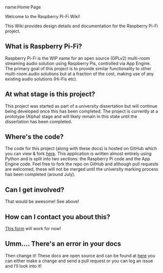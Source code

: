 name:Home Page

Welcome to the Raspberry Pi-Fi Wiki!

This Wiki provides design details and documentation for the Raspberry Pi-Fi project. 

What is Raspberry Pi-Fi?
------------------------

Raspberry Pi-Fi is the WIP name for an open source (GPLv2) multi-room streaming audio solution using Raspberry Pis, controlled via App Engine. The primary goal of this project is to provide similar functionality to other multi-room audio solutions but at a fraction of the cost, making use of any existing audio solutions (Hi-Fis etc). 

At what stage is this project?
------------------------------

This project was started as part of a university dissertation but will continue being developed once this has been completed. The project is currently at a prototype (Alpha) stage and will likely remain in this state until the dissertation has been completed.

Where's the code?
-----------------

The code for this project (along with these docs) is hosted on GitHub which you can view & fork [here](http://github.com/RaspberryPiFi). This application is written almost entirely using Python and is split into two sections: the Raspberry Pi code and the App Engine code. Feel free to fork the repo on GitHub and although pull requests are welcomed, these will not be merged until the university marking process has been completed (around July).

Can I get involved?
-------------------

That would be awesome! See above!

How can I contact you about this?
---------------------------------

[This form](http://www.aporcupine.com/contact-me/) will work for now!


Umm.... There's an error in your docs
---------------------------------------

Then change it! These docs are open source and can be found at [here](http://github.com/RaspberryPiFi/wiki) you can either make a change and send a pull request or you can log an issue and I'll look into it! 
